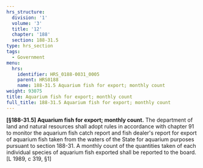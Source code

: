 ```yaml
---
hrs_structure:
  division: '1'
  volume: '3'
  title: '12'
  chapter: '188'
  section: 188-31.5
type: hrs_section
tags:
  - Government
menu:
  hrs:
    identifier: HRS_0188-0031_0005
    parent: HRS0188
    name: 188-31.5 Aquarium fish for export; monthly count
weight: 93075
title: Aquarium fish for export; monthly count
full_title: 188-31.5 Aquarium fish for export; monthly count
---
```

**[§188-31.5] Aquarium fish for export; monthly count.** The department of land and natural resources shall adopt rules in accordance with chapter 91 to monitor the aquarium fish catch report and fish dealer's report for export of aquarium fish taken from the waters of the State for aquarium purposes pursuant to section 188-31\. A monthly count of the quantities taken of each individual species of aquarium fish exported shall be reported to the board. [L 1989, c 319, §1]